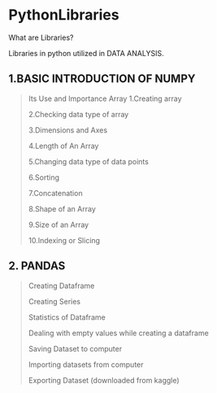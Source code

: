 # PythonLibraries 

What are Libraries?

Libraries in python utilized in DATA ANALYSIS. 

## 1.BASIC INTRODUCTION OF NUMPY 
>Its Use and Importance
>Array
>1.Creating array
>
>2.Checking data type of array
>
>3.Dimensions and Axes
>
>4.Length of An Array
>
>5.Changing data type of data points
>
>6.Sorting
>
>7.Concatenation
>
>8.Shape of an Array
>
>9.Size of an Array
>
>10.Indexing or Slicing
>

## 2. PANDAS
>
>Creating Dataframe
>
>Creating Series
>
>Statistics of Dataframe
>
>Dealing with empty values while creating a dataframe
>
>Saving Dataset to computer
>
>Importing datasets from computer
>
>Exporting Dataset (downloaded from kaggle)
